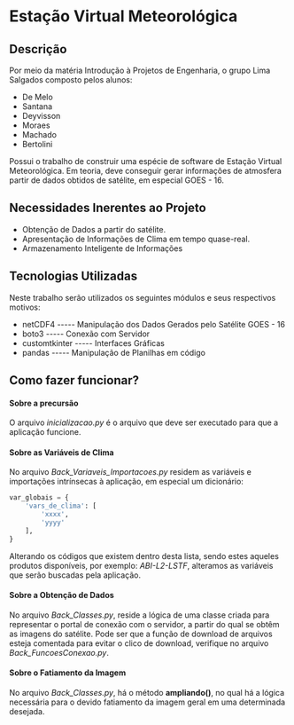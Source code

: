 # Estação Virtual Meteorológica
 
## Descrição

Por meio da matéria Introdução à Projetos de Engenharia,
o grupo Lima Salgados composto pelos alunos:

* De Melo
* Santana 
* Deyvisson
* Moraes
* Machado
* Bertolini

Possui o trabalho de construir uma espécie de software de
Estação Virtual Meteorológica. Em teoria, deve conseguir gerar
informações de atmosfera partir de dados obtidos de satélite,
em especial GOES - 16.

## Necessidades Inerentes ao Projeto

* Obtenção de Dados a partir do satélite.
* Apresentação de Informações de Clima em tempo quase-real.
* Armazenamento Inteligente de Informações

## Tecnologias Utilizadas

Neste trabalho serão utilizados os seguintes módulos e seus respectivos
motivos:

* netCDF4 ----- Manipulação dos Dados Gerados pelo Satélite GOES - 16
* boto3 ----- Conexão com Servidor
* customtkinter ----- Interfaces Gráficas
* pandas ----- Manipulação de Planilhas em código

## Como fazer funcionar?

#### Sobre a precursão
O arquivo _inicializacao.py_ é o arquivo que deve ser executado
para que a aplicação funcione.

#### Sobre as Variáveis de Clima
No arquivo *Back_Variaveis_Importacoes.py* residem as variáveis 
e importações intrínsecas à aplicação, em especial um dicionário:
```python
var_globais = {
    'vars_de_clima': [
        'xxxx',
        'yyyy'
    ],
}
```
Alterando os códigos que existem dentro desta lista, sendo estes
aqueles produtos disponíveis, por exemplo: _ABI-L2-LSTF_, alteramos
as variáveis que serão buscadas pela aplicação.

#### Sobre a Obtenção de Dados 
No arquivo *Back_Classes.py*, reside a lógica de uma classe criada
para representar o portal de conexão com o servidor, a partir do qual
se obtêm as imagens do satélite. 
Pode ser que a função de download de arquivos esteja comentada para evitar
o clico de download, verifique no arquivo *Back_FuncoesConexao.py*.

#### Sobre o Fatiamento da Imagem
No arquivo *Back_Classes.py*, há o método **ampliando()**, no qual
há a lógica necessária para o devido fatiamento da imagem geral em 
uma determinada desejada.
